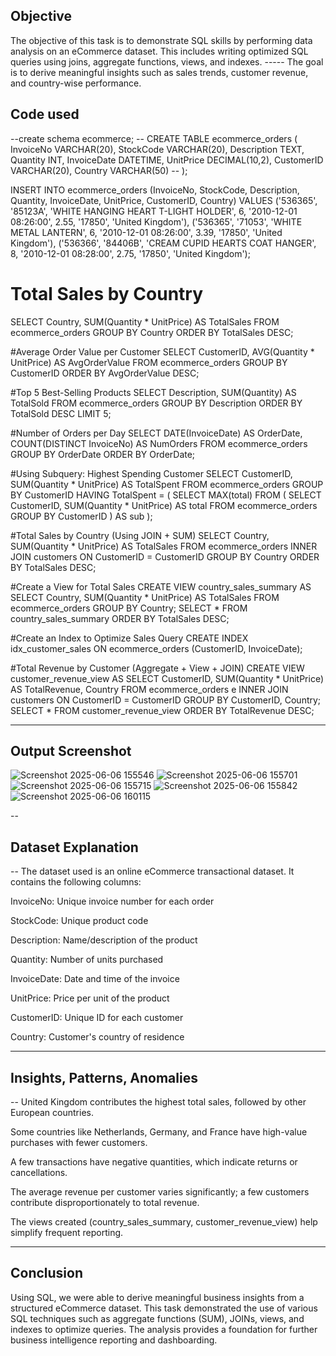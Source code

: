 ## Objective
   The objective of this task is to demonstrate SQL skills by performing data analysis on an eCommerce dataset. This includes writing optimized SQL queries using joins, aggregate functions, views, and indexes. ----- The goal is to derive meaningful insights such as sales trends, customer revenue, and country-wise performance.
## Code used
--create schema ecommerce;
-- CREATE TABLE ecommerce_orders (
    InvoiceNo VARCHAR(20),
    StockCode VARCHAR(20),
    Description TEXT,
    Quantity INT,
    InvoiceDate DATETIME,
    UnitPrice DECIMAL(10,2),
    CustomerID VARCHAR(20),
    Country VARCHAR(50)
-- );

 INSERT INTO ecommerce_orders 
(InvoiceNo, StockCode, Description, Quantity, InvoiceDate, UnitPrice, CustomerID, Country)
VALUES 
('536365', '85123A', 'WHITE HANGING HEART T-LIGHT HOLDER', 6, '2010-12-01 08:26:00', 2.55, '17850', 'United Kingdom'),
('536365', '71053', 'WHITE METAL LANTERN', 6, '2010-12-01 08:26:00', 3.39, '17850', 'United Kingdom'),
('536366', '84406B', 'CREAM CUPID HEARTS COAT HANGER', 8, '2010-12-01 08:28:00', 2.75, '17850', 'United Kingdom');

# Total Sales by Country
SELECT Country, SUM(Quantity * UnitPrice) AS TotalSales
FROM ecommerce_orders
GROUP BY Country
ORDER BY TotalSales DESC;

#Average Order Value per Customer
SELECT CustomerID, AVG(Quantity * UnitPrice) AS AvgOrderValue
FROM ecommerce_orders
GROUP BY CustomerID
ORDER BY AvgOrderValue DESC;

#Top 5 Best-Selling Products
SELECT Description, SUM(Quantity) AS TotalSold
FROM ecommerce_orders
GROUP BY Description
ORDER BY TotalSold DESC
LIMIT 5;

#Number of Orders per Day
SELECT DATE(InvoiceDate) AS OrderDate, COUNT(DISTINCT InvoiceNo) AS NumOrders
FROM ecommerce_orders
GROUP BY OrderDate
ORDER BY OrderDate;

#Using Subquery: Highest Spending Customer
SELECT CustomerID, SUM(Quantity * UnitPrice) AS TotalSpent
FROM ecommerce_orders
GROUP BY CustomerID
HAVING TotalSpent = (
    SELECT MAX(total)
    FROM (
        SELECT CustomerID, SUM(Quantity * UnitPrice) AS total
        FROM ecommerce_orders
        GROUP BY CustomerID
    ) AS sub
);

#Total Sales by Country (Using JOIN + SUM)
SELECT Country, SUM(Quantity * UnitPrice) AS TotalSales
FROM ecommerce_orders 
INNER JOIN customers  ON CustomerID = CustomerID
GROUP BY Country
ORDER BY TotalSales DESC;

#Create a View for Total Sales
CREATE VIEW country_sales_summary AS
SELECT Country, SUM(Quantity * UnitPrice) AS TotalSales
FROM ecommerce_orders
GROUP BY Country;
SELECT * FROM country_sales_summary
ORDER BY TotalSales DESC;

#Create an Index to Optimize Sales Query
CREATE INDEX idx_customer_sales ON ecommerce_orders (CustomerID, InvoiceDate);

#Total Revenue by Customer (Aggregate + View + JOIN)
CREATE VIEW customer_revenue_view AS
SELECT CustomerID, SUM(Quantity * UnitPrice) AS TotalRevenue, Country
FROM ecommerce_orders e
INNER JOIN customers  ON CustomerID = CustomerID
GROUP BY CustomerID, Country;
SELECT * FROM customer_revenue_view
ORDER BY TotalRevenue DESC;

---
## Output Screenshot

![Screenshot 2025-06-06 155546](https://github.com/user-attachments/assets/0917c6b3-035c-4c04-98f1-eecf8412d91b)
![Screenshot 2025-06-06 155701](https://github.com/user-attachments/assets/8d9dc54b-5794-4fcc-bb68-d0b319abc3a1)
![Screenshot 2025-06-06 155715](https://github.com/user-attachments/assets/dd1e2581-c525-463f-af01-e5887dd9837a)
![Screenshot 2025-06-06 155842](https://github.com/user-attachments/assets/ce872d1f-0b43-4413-b3ff-3492e485064e)
![Screenshot 2025-06-06 160115](https://github.com/user-attachments/assets/7ddb1c57-0522-4060-8535-98d58b1bc77f)

--
## Dataset Explanation
-- The dataset used is an online eCommerce transactional dataset. It contains the following columns:

InvoiceNo: Unique invoice number for each order

StockCode: Unique product code

Description: Name/description of the product

Quantity: Number of units purchased

InvoiceDate: Date and time of the invoice

UnitPrice: Price per unit of the product

CustomerID: Unique ID for each customer

Country: Customer's country of residence

---
## Insights, Patterns, Anomalies
-- United Kingdom contributes the highest total sales, followed by other European countries.

Some countries like Netherlands, Germany, and France have high-value purchases with fewer customers.

A few transactions have negative quantities, which indicate returns or cancellations.

The average revenue per customer varies significantly; a few customers contribute disproportionately to total revenue.

The views created (country_sales_summary, customer_revenue_view) help simplify frequent reporting.

---
## Conclusion
Using SQL, we were able to derive meaningful business insights from a structured eCommerce dataset. This task demonstrated the use of various SQL techniques such as aggregate functions (SUM), JOINs, views, and indexes to optimize queries. The analysis provides a foundation for further business intelligence reporting and dashboarding.

